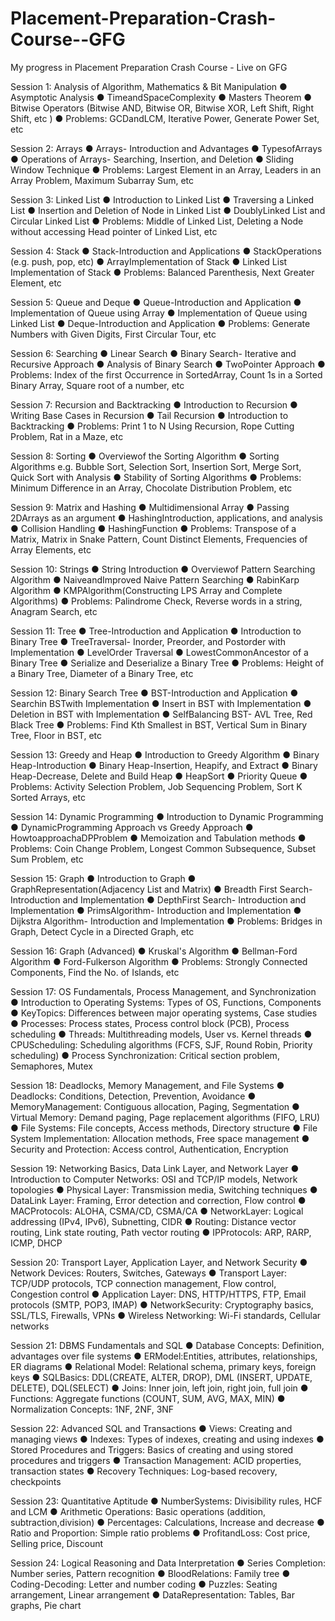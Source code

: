 # Placement-Preparation-Crash-Course--GFG
My progress in Placement Preparation Crash Course - Live on GFG

 Session 1: Analysis of Algorithm, Mathematics & Bit Manipulation
 ● Asymptotic Analysis
 ● TimeandSpaceComplexity
 ● Masters Theorem
 ● Bitwise Operators (Bitwise AND, Bitwise OR, Bitwise XOR, Left Shift, Right
 Shift, etc )
 ● Problems: GCDandLCM, Iterative Power, Generate Power Set, etc


 Session 2: Arrays
 ● Arrays- Introduction and Advantages
 ● TypesofArrays
 ● Operations of Arrays- Searching, Insertion, and Deletion
 ● Sliding Window Technique
 ● Problems: Largest Element in an Array, Leaders in an Array Problem, Maximum
 Subarray Sum, etc


 Session 3: Linked List
 ● Introduction to Linked List
 ● Traversing a Linked List
 ● Insertion and Deletion of Node in Linked List
 ● DoublyLinked List and Circular Linked List
 ● Problems: Middle of Linked List, Deleting a Node without accessing Head
 pointer of Linked List, etc

 
 Session 4: Stack
 ● Stack-Introduction and Applications
 ● StackOperations (e.g. push, pop, etc)
 ● ArrayImplementation of Stack
 ● Linked List Implementation of Stack
 ● Problems: Balanced Parenthesis, Next Greater Element, etc
 
 Session 5: Queue and Deque
 ● Queue-Introduction and Application
 ● Implementation of Queue using Array
 ● Implementation of Queue using Linked List
 ● Deque-Introduction and Application
 ● Problems: Generate Numbers with Given Digits, First Circular Tour, etc

 
 Session 6: Searching
 ● Linear Search
 ● Binary Search- Iterative and Recursive Approach
 ● Analysis of Binary Search
 ● TwoPointer Approach
 ● Problems: Index of the first Occurrence in SortedArray, Count 1s in a Sorted
 Binary Array, Square root of a number, etc
 

 Session 7: Recursion and Backtracking
 ● Introduction to Recursion
 ● Writing Base Cases in Recursion
 ● Tail Recursion
 ● Introduction to Backtracking
 ● Problems: Print 1 to N Using Recursion, Rope Cutting Problem, Rat in a Maze,
 etc

 
 Session 8: Sorting
 ● Overviewof the Sorting Algorithm
 ● Sorting Algorithms e.g. Bubble Sort, Selection Sort, Insertion Sort, Merge Sort,
 Quick Sort with Analysis
 ● Stability of Sorting Algorithms
 ● Problems: Minimum Difference in an Array, Chocolate Distribution Problem, etc

 
 Session 9: Matrix and Hashing
 ● Multidimensional Array
 ● Passing 2DArrays as an argument
 ● HashingIntroduction, applications, and analysis
 ● Collision Handling
 ● HashingFunction
 ● Problems: Transpose of a Matrix, Matrix in Snake Pattern, Count Distinct
 Elements, Frequencies of Array Elements, etc

 
 Session 10: Strings
 ● String Introduction
 ● Overviewof Pattern Searching Algorithm
 ● NaiveandImproved Naive Pattern Searching
 ● RabinKarp Algorithm
 ● KMPAlgorithm(Constructing LPS Array and Complete Algorithms)
 ● Problems: Palindrome Check, Reverse words in a string, Anagram Search, etc

 
 Session 11: Tree
 ● Tree-Introduction and Application
 ● Introduction to Binary Tree
 ● TreeTraversal- Inorder, Preorder, and Postorder with Implementation
 ● LevelOrder Traversal
 ● LowestCommonAncestor of a Binary Tree
 ● Serialize and Deserialize a Binary Tree
 ● Problems: Height of a Binary Tree, Diameter of a Binary Tree, etc

 
 Session 12: Binary Search Tree
 ● BST-Introduction and Application
 ● Searchin BSTwith Implementation
 ● Insert in BST with Implementation
 ● Deletion in BST with Implementation
 ● SelfBalancing BST- AVL Tree, Red Black Tree
 ● Problems: Find Kth Smallest in BST, Vertical Sum in Binary Tree, Floor in BST,
 etc

 
 Session 13: Greedy and Heap
 ● Introduction to Greedy Algorithm
 ● Binary Heap-Introduction
 ● Binary Heap-Insertion, Heapify, and Extract
 ● Binary Heap-Decrease, Delete and Build Heap
 ● HeapSort
 ● Priority Queue
 ● Problems: Activity Selection Problem, Job Sequencing Problem, Sort K Sorted
 Arrays, etc

 
 Session 14: Dynamic Programming
 ● Introduction to Dynamic Programming
 ● DynamicProgramming Approach vs Greedy Approach
 ● HowtoapproachaDPProblem
 ● Memoization and Tabulation methods
 ● Problems: Coin Change Problem, Longest Common Subsequence, Subset Sum
 Problem, etc

 
 Session 15: Graph
 ● Introduction to Graph
 ● GraphRepresentation(Adjacency List and Matrix)
 ● Breadth First Search- Introduction and Implementation
 ● DepthFirst Search- Introduction and Implementation
 ● PrimsAlgorithm- Introduction and Implementation
 ● Dijkstra Algorithm- Introduction and Implementation
 ● Problems: Bridges in Graph, Detect Cycle in a Directed Graph, etc


 Session 16: Graph (Advanced)
 ● Kruskal's Algorithm
 ● Bellman-Ford Algorithm
 ● Ford-Fulkerson Algorithm
 ● Problems: Strongly Connected Components, Find the No. of Islands, etc

 
 Session 17: OS Fundamentals, Process Management, and Synchronization
 ● Introduction to Operating Systems: Types of OS, Functions, Components
 ● KeyTopics: Differences between major operating systems, Case studies
 ● Processes: Process states, Process control block (PCB), Process scheduling
 ● Threads: Multithreading models, User vs. Kernel threads
 ● CPUScheduling: Scheduling algorithms (FCFS, SJF, Round Robin, Priority
 scheduling)
 ● Process Synchronization: Critical section problem, Semaphores, Mutex

 
 Session 18: Deadlocks, Memory Management, and File Systems
 ● Deadlocks: Conditions, Detection, Prevention, Avoidance
 ● MemoryManagement: Contiguous allocation, Paging, Segmentation
 ● Virtual Memory: Demand paging, Page replacement algorithms (FIFO, LRU)
 ● File Systems: File concepts, Access methods, Directory structure
 ● File System Implementation: Allocation methods, Free space management
 ● Security and Protection: Access control, Authentication, Encryption


 Session 19: Networking Basics, Data Link Layer, and Network Layer
 ● Introduction to Computer Networks: OSI and TCP/IP models, Network
 topologies
 ● Physical Layer: Transmission media, Switching techniques
 ● DataLink Layer: Framing, Error detection and correction, Flow control
 ● MACProtocols: ALOHA, CSMA/CD, CSMA/CA
 ● NetworkLayer: Logical addressing (IPv4, IPv6), Subnetting, CIDR
 ● Routing: Distance vector routing, Link state routing, Path vector routing
 ● IPProtocols: ARP, RARP, ICMP, DHCP

 
 Session 20: Transport Layer, Application Layer, and Network Security
 ● Network Devices: Routers, Switches, Gateways
 ● Transport Layer: TCP/UDP protocols, TCP connection management, Flow
 control, Congestion control
 ● Application Layer: DNS, HTTP/HTTPS, FTP, Email protocols (SMTP, POP3,
 IMAP)
 ● NetworkSecurity: Cryptography basics, SSL/TLS, Firewalls, VPNs
 ● Wireless Networking: Wi-Fi standards, Cellular networks

 
 Session 21: DBMS Fundamentals and SQL
 ● Database Concepts: Definition, advantages over file systems
 ● ERModel:Entities, attributes, relationships, ER diagrams
 ● Relational Model: Relational schema, primary keys, foreign keys
 ● SQLBasics: DDL(CREATE, ALTER, DROP), DML (INSERT, UPDATE, DELETE),
 DQL(SELECT)
 ● Joins: Inner join, left join, right join, full join
 ● Functions: Aggregate functions (COUNT, SUM, AVG, MAX, MIN)
 ● Normalization Concepts: 1NF, 2NF, 3NF

 
 Session 22: Advanced SQL and Transactions
 ● Views: Creating and managing views
 ● Indexes: Types of indexes, creating and using indexes
 ● Stored Procedures and Triggers: Basics of creating and using stored procedures
 and triggers
 ● Transaction Management: ACID properties, transaction states
 ● Recovery Techniques: Log-based recovery, checkpoints

 
 Session 23: Quantitative Aptitude
 ● NumberSystems: Divisibility rules, HCF and LCM
 ● Arithmetic Operations: Basic operations (addition, subtraction,division)
 ● Percentages: Calculations, Increase and decrease
 ● Ratio and Proportion: Simple ratio problems
 ● ProfitandLoss: Cost price, Selling price, Discount

 
 Session 24: Logical Reasoning and Data Interpretation
 ● Series Completion: Number series, Pattern recognition
 ● BloodRelations: Family tree
 ● Coding-Decoding: Letter and number coding
 ● Puzzles: Seating arrangement, Linear arrangement
 ● DataRepresentation: Tables, Bar graphs, Pie chart
